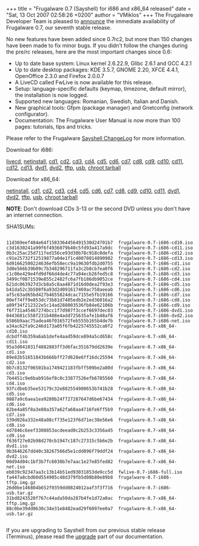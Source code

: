 +++
title = "Frugalware 0.7 (Sayshell) for i686 and x86_64 released"
date = "Sat, 13 Oct 2007 02:58:26 +0200"
author = "VMiklos"
+++
The Frugalware Developer Team is pleased to [announce](/news/76) the immediate availability of Frugalware 0.7, our seventh stable release.  

 No new features have been added since 0.7rc2, but more than 150 changes have been made to fix minor bugs.
 If you didn't follow the changes during the pre/rc releases, here are the most important changes since 0.6:  

* Up to date base system: Linux kernel 2.6.22.9, Glibc 2.6.1 and GCC 4.2.1
* Up to date desktop packages: KDE 3.5.7, GNOME 2.20, XFCE 4.4.1, OpenOffice 2.3.0 and Firefox 2.0.0.7
* A LiveCD called FwLive is now available for this release.
* Setup: language-specific defaults (keymap, timezone, default mirror), the installation is now logged.
* Supported new languages: Romanian, Swedish, Italian and Danish.
* New graphical tools: Gfpm (package manager) and Gnetconfig (network configurator).
* Documentation: The Frugalware User Manual is now more than 100 pages: tutorials, tips and tricks.


 Please refer to the Frugalware [Sayshell ChangeLog](http://ftp.frugalware.org/pub/frugalware/frugalware-0.7/ChangeLog.txt) for more information.  

 Download for i686:  

[livecd](/download/frugalware-0.7-iso/fwlive-0.7-i686-full.iso),
 [netinstall](/download/frugalware-0.7-iso/frugalware-0.7-i686-net.iso),
 [cd1](/download/frugalware-0.7-iso/frugalware-0.7-i686-cd1.iso),
 [cd2](/download/frugalware-0.7-iso/frugalware-0.7-i686-cd2.iso),
 [cd3](/download/frugalware-0.7-iso/frugalware-0.7-i686-cd3.iso),
 [cd4](/download/frugalware-0.7-iso/frugalware-0.7-i686-cd4.iso),
 [cd5](/download/frugalware-0.7-iso/frugalware-0.7-i686-cd5.iso),
 [cd6](/download/frugalware-0.7-iso/frugalware-0.7-i686-cd6.iso),
 [cd7](/download/frugalware-0.7-iso/frugalware-0.7-i686-cd7.iso),
 [cd8](/download/frugalware-0.7-iso/frugalware-0.7-i686-cd8.iso),
 [cd9](/download/frugalware-0.7-iso/frugalware-0.7-i686-cd9.iso),
 [cd10](/download/frugalware-0.7-iso/frugalware-0.7-i686-cd10.iso),
 [cd11](/download/frugalware-0.7-iso/frugalware-0.7-i686-cd11.iso),
 [cd12](/download/frugalware-0.7-iso/frugalware-0.7-i686-cd12.iso),
 [cd13](/download/frugalware-0.7-iso/frugalware-0.7-i686-cd13.iso),
 [dvd1](/download/frugalware-0.7-iso/frugalware-0.7-i686-dvd1.iso),
 [dvd2](/download/frugalware-0.7-iso/frugalware-0.7-i686-dvd2.iso),
 [tftp](/download/frugalware-0.7-iso/frugalware-0.7-i686-tftp.img.gz),
 [usb](/download/frugalware-0.7-iso/frugalware-0.7-i686-usb.tar.gz),
 [chroot tarball](/download/frugalware-0.7-iso/fwchroot-0.7-i686.tar.bz2)
  

 Download for x86\_64:  

[netinstall](/download/frugalware-0.7-iso/frugalware-0.7-x86_64-net.iso),
 [cd1](/download/frugalware-0.7-iso/frugalware-0.7-x86_64-cd1.iso),
 [cd2](/download/frugalware-0.7-iso/frugalware-0.7-x86_64-cd2.iso),
 [cd3](/download/frugalware-0.7-iso/frugalware-0.7-x86_64-cd3.iso),
 [cd4](/download/frugalware-0.7-iso/frugalware-0.7-x86_64-cd4.iso),
 [cd5](/download/frugalware-0.7-iso/frugalware-0.7-x86_64-cd5.iso),
 [cd6](/download/frugalware-0.7-iso/frugalware-0.7-x86_64-cd6.iso),
 [cd7](/download/frugalware-0.7-iso/frugalware-0.7-x86_64-cd7.iso),
 [cd8](/download/frugalware-0.7-iso/frugalware-0.7-x86_64-cd8.iso),
 [cd9](/download/frugalware-0.7-iso/frugalware-0.7-x86_64-cd9.iso),
 [cd10](/download/frugalware-0.7-iso/frugalware-0.7-x86_64-cd10.iso),
 [cd11](/download/frugalware-0.7-iso/frugalware-0.7-x86_64-cd11.iso),
 [dvd1](/download/frugalware-0.7-iso/frugalware-0.7-x86_64-dvd1.iso),
 [dvd2](/download/frugalware-0.7-iso/frugalware-0.7-x86_64-dvd2.iso),
 [tftp](/download/frugalware-0.7-iso/frugalware-0.7-x86_64-tftp.img.gz),
 [usb](/download/frugalware-0.7-iso/frugalware-0.7-x86_64-usb.tar.gz),
 [chroot tarball](/download/frugalware-0.7-iso/fwchroot-0.7-x86_64.tar.bz2)
  

**NOTE**: Don't download CDs 3-13 or the second DVD unless you don't have an internet connection.  

 SHA1SUMs:
 
```

11d369eef484e64f1583364456491530d24701b7  frugalware-0.7-i686-cd10.iso
c3d1630241a99f6f4936079b40c5fd93a417a9dc  frugalware-0.7-i686-cd11.iso
0b3c25ac25d711fed156ce93d30b78c918c0defa  frugalware-0.7-i686-cd12.iso
c91e25732f12519877a04e1f1c40078014890902  frugalware-0.7-i686-cd13.iso
6d91662500224636efb58ecc9a19630fdb2d0755  frugalware-0.7-i686-cd1.iso
3d0e566b39b09c7b348296711fa3c2b8cb7ea0f6  frugalware-0.7-i686-cd2.iso
c1c06e429e4fd9df66d4de4c77a94ecb26fed5c8  frugalware-0.7-i686-cd3.iso
3499cf0871539e855c2482fc6a7fb186db9052ce  frugalware-0.7-i686-cd4.iso
621dc063927d3cb8a5c8aa4871d16d0dea2f93e3  frugalware-0.7-i686-cd5.iso
b41da52c3b508f6a93d2d091617469ac758aeeab  frugalware-0.7-i686-cd6.iso
af5c63ad65bd427b4655824dcac7155e5fb19166  frugalware-0.7-i686-cd7.iso
00ef74ff9e853dc73b81d7405edb2e2ed36016a2  frugalware-0.7-i686-cd8.iso
a89f34f212322e5c14ad288003536fb84e62106b  frugalware-0.7-i686-cd9.iso
f6f731a45467274bcc1f7d987f3ccef6697dec03  frugalware-0.7-i686-dvd1.iso
0443681c558f231b408e4add725635afe1b48af6  frugalware-0.7-i686-dvd2.iso
b586b9aac75adea46f016572feb555b165b4de7b  frugalware-0.7-i686-net.iso
a34ac62fa9c246d173a05f6fb4225745552ca0f2  frugalware-0.7-x86_64-cd10.iso
dcbdff4b359a6ab1defe4aad59dce894a5cd658c  frugalware-0.7-x86_64-cd11.iso
95a3d041031f4882883ff3d6fac351679dd2639e  frugalware-0.7-x86_64-cd1.iso
89e82b51651843b666bff27d628e6ff16dc25594  frugalware-0.7-x86_64-cd2.iso
0b7c8132f06501ba1749421183fbff509be2a80d  frugalware-0.7-x86_64-cd3.iso
7b4451c9e6bab916ef8c0c33877526efb6785560  frugalware-0.7-x86_64-cd4.iso
93fcdbeb35ee53179c32e882554980653b741b28  frugalware-0.7-x86_64-cd5.iso
9887a9c6aea1ea9280b24f727287647d6be67434  frugalware-0.7-x86_64-cd6.iso
82be4a85f8a3e80a357a62fa68aa4716fe6ff5b9  frugalware-0.7-x86_64-cd7.iso
339d026a332e48a08cf735e123f6d71ec38e56e6  frugalware-0.7-x86_64-cd8.iso
4d7846c6eef3308853acdeead0c2b253c3356a45  frugalware-0.7-x86_64-cd9.iso
f636f27e02b98d270cb1947c187c27315c5b6e2b  frugalware-0.7-x86_64-dvd1.iso
9b3646267dd40c38267566d5e1cdd096f79ddf24  frugalware-0.7-x86_64-dvd2.iso
00d94d04c1bf3b7fc6030b7e7aac1e27e85fed82  frugalware-0.7-x86_64-net.iso
eb039c92347aa3c13b14b51ed93031853de9cc5d  fwlive-0.7-i686-full.iso
fa447a8cbd60d554905c48d379fb5d08b80e89b8  frugalware-0.7-i686-tftp.img.gz
26d0be146804b652f0359dd0824012aaf3f3f716  frugalware-0.7-i686-usb.tar.gz
31bd8243520f767c44ada50da287b4fe1d72a0ac  frugalware-0.7-x86_64-tftp.img.gz
88c0be39dd0630c34e31e8482ead29f6097ee0a7  frugalware-0.7-x86_64-usb.tar.gz
            
```

 If you are upgrading to Sayshell from our previous stable release (Terminus), please read the [upgrade](http://frugalware.org/docs/stable/upgrade) part of our documentation.  

